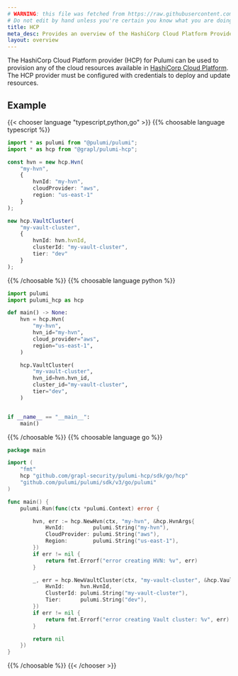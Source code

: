 ```yaml
---
# WARNING: this file was fetched from https://raw.githubusercontent.com/grapl-security/pulumi-hcp/v0.1.14/docs/_index.md
# Do not edit by hand unless you're certain you know what you are doing!
title: HCP
meta_desc: Provides an overview of the HashiCorp Cloud Platform Provider for Pulumi.
layout: overview
---
```


The HashiCorp Cloud Platform provider (HCP) for Pulumi can be used to
provision any of the cloud resources available in [HashiCorp Cloud
Platform](https://www.hashicorp.com/cloud-platform). The HCP provider
must be configured with credentials to deploy and update resources.

## Example

{{< chooser language "typescript,python,go" >}}
{{% choosable language typescript %}}

```typescript
import * as pulumi from "@pulumi/pulumi";
import * as hcp from "@grapl/pulumi-hcp";

const hvn = new hcp.Hvn(
    "my-hvn",
    {
        hvnId: "my-hvn",
        cloudProvider: "aws",
        region: "us-east-1"
    }
);

new hcp.VaultCluster(
    "my-vault-cluster",
    {
        hvnId: hvn.hvnId,
        clusterId: "my-vault-cluster",
        tier: "dev"
    }
);
```

{{% /choosable %}}
{{% choosable language python %}}

```python
import pulumi
import pulumi_hcp as hcp

def main() -> None:
    hvn = hcp.Hvn(
        "my-hvn",
        hvn_id="my-hvn",
        cloud_provider="aws",
        region="us-east-1",
    )

    hcp.VaultCluster(
        "my-vault-cluster",
        hvn_id=hvn.hvn_id,
        cluster_id="my-vault-cluster",
        tier="dev",
    )


if __name__ == "__main__":
    main()
```

{{% /choosable %}}
{{% choosable language go %}}

```go
package main

import (
    "fmt"
    hcp "github.com/grapl-security/pulumi-hcp/sdk/go/hcp"
    "github.com/pulumi/pulumi/sdk/v3/go/pulumi"
)

func main() {
    pulumi.Run(func(ctx *pulumi.Context) error {

        hvn, err := hcp.NewHvn(ctx, "my-hvn", &hcp.HvnArgs{
            HvnId:         pulumi.String("my-hvn"),
            CloudProvider: pulumi.String("aws"),
            Region:        pulumi.String("us-east-1"),
        })
        if err != nil {
            return fmt.Errorf("error creating HVN: %v", err)
        }

        _, err = hcp.NewVaultCluster(ctx, "my-vault-cluster", &hcp.VaultClusterArgs{
            HvnId:     hvn.HvnId,
            ClusterId: pulumi.String("my-vault-cluster"),
            Tier:      pulumi.String("dev"),
        })
        if err != nil {
            return fmt.Errorf("error creating Vault cluster: %v", err)
        }

        return nil
    })
}
```

{{% /choosable %}}
{{< /chooser >}}
